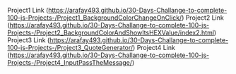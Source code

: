Project1 Link (https://arafay493.github.io/30-Days-Challange-to-complete-100-js-Projects-/Project1_BackgroundColorChangeOnClick/)
Project2 Link (https://arafay493.github.io/30-Days-Challange-to-complete-100-js-Projects-/Project2_BackgroundColorAndShowItsHEXValue/index2.html)
Project3 Link (https://arafay493.github.io/30-Days-Challange-to-complete-100-js-Projects-/Project3_QuoteGenerator/)
Project4 Link (https://arafay493.github.io/30-Days-Challange-to-complete-100-js-Projects-/Project4_InputPassTheMessage/)


